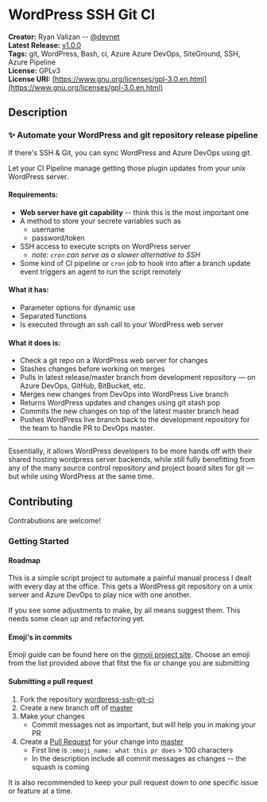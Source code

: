# WordPress SSH Git CI

**Creator:** Ryan Valizan -- [@devnet](https://github.com/devnetkc)  
**Latest Release:** [v1.0.0](https://github.com/devnetkc/wordpress-ssh-git-ci/releases/tag/v1.0.0)  
**Tags:** git, WordPress, Bash, ci, Azure Azure DevOps, SiteGround, SSH, Azure Pipeline  
**License:** GPLv3  
**License URI:** [https://www.gnu.org/licenses/gpl-3.0.en.html](https://www.gnu.org/licenses/gpl-3.0.en.html)  

## Description

### ✨ Automate your WordPress and git repository release pipeline

If there's SSH & Git, you can sync WordPress and Azure DevOps using git.

Let your CI Pipeline manage getting those plugin updates from your unix WordPress server.  

<!-- markdownlint-disable -->
#### Requirements:
<!-- markdownlint-restore -->

- **Web server have git capability** -- think this is the most important one
- A method to store your secrete variables such as
  - username
  - password/token
- SSH access to execute scripts on WordPress server
  - *note: `cron` can serve as a slower alternative to SSH*
- Some kind of CI pipeline or `cron` job to hook into after a branch update event triggers an agent to run the script remotely

<!-- markdownlint-disable -->
#### What it has:
<!-- markdownlint-restore -->

- Parameter options for dynamic use
- Separated functions
- Is executed through an ssh call to your WordPress web server

<!-- markdownlint-disable -->
#### What it does is:
<!-- markdownlint-restore -->

- Check a git repo on a WordPress web server for changes
- Stashes changes before working on merges
- Pulls in latest release/master branch from development repository — on Azure DevOps, GitHub, BitBucket, etc.
- Merges new changes from DevOps into WordPress Live branch
- Returns WordPress updates and changes using git stash pop
- Commits the new changes on top of the latest master branch head
- Pushes WordPress live branch back to the development repository for the team to handle PR to DevOps master.

---

Essentially, it allows WordPress developers to be more hands off with their shared hosting wordpress server backends, while still fully benefitting from any of the many source control repository and project board sites for git — but while using WordPress at the same time.

## Contributing

Contrabutions are welcome!

### Getting Started

#### Roadmap

This is a simple script project to automate a painful manual process I dealt with every day at the office. This gets a WordPress git repository on a unix server and Azure DevOps to play nice with one another.

If you see some adjustments to make, by all means suggest them.  This needs some clean up and refactoring yet.

#### Emoji's in commits

Emoji guide can be found here on the [gimoji project site](https://gitmoji.carloscuesta.me/).  Choose an emoji from the list provided above that fitst the fix or change you are submitting

#### Submitting a pull request

1) Fork the repository [wordpress-ssh-git-ci](https://github.com/devnetkc/wordpress-ssh-git-ci)
2) Create a new branch off of [master](https://github.com/devnetkc/wordpress-ssh-git-ci/tree/master)
3) Make your changes
   - Commit messages not as important, but will help you in making your PR
4) Create a [Pull Request](https://github.com/devnetkc/wordpress-ssh-git-ci/pulls) for your change into [master](https://github.com/devnetkc/wordpress-ssh-git-ci/tree/master)
   - First line is `:emoji_name: what this pr does` > 100 characters
   - In the description include all commit messages as changes -- the squash is coming

It is also recommended to keep your pull request down to one specific issue or feature at a time.
